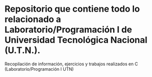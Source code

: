 # Repositorio que contiene todo lo relacionado a Laboratorio/Programación I de Universidad Tecnológica Nacional (U.T.N.).
Recopilación de información, ejercicios y trabajos realizados en C (Laboratorio/Programación I UTN)

